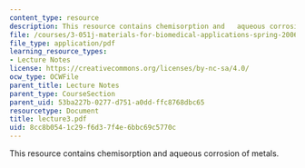 ```yaml
---
content_type: resource
description: This resource contains chemisorption and   aqueous corrosion of metals.
file: /courses/3-051j-materials-for-biomedical-applications-spring-2006/8cc8b0541c29f6d37f4e6bbc69c5770c_lecture3.pdf
file_type: application/pdf
learning_resource_types:
- Lecture Notes
license: https://creativecommons.org/licenses/by-nc-sa/4.0/
ocw_type: OCWFile
parent_title: Lecture Notes
parent_type: CourseSection
parent_uid: 53ba227b-0277-d751-a0dd-ffc8768dbc65
resourcetype: Document
title: lecture3.pdf
uid: 8cc8b054-1c29-f6d3-7f4e-6bbc69c5770c
---
```

This resource contains chemisorption and   aqueous corrosion of metals.
